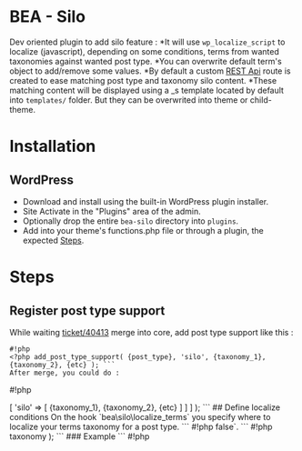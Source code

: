 # BEA - Silo

Dev oriented plugin to add silo feature : 
*It will use `wp_localize_script` to localize (javascript), depending on some conditions, terms from wanted taxonomies against wanted post type.
*You can overwrite default term's object to add/remove some values.
*By default a custom [REST Api](https://bitbucket.org/beapi/bea-silo#markdown-header-rest-api) route is created to ease matching post type and taxonomy silo content.
*These matching content will be displayed using a _s template located by default into `templates/` folder. But they can be overwrited into theme or child-theme.

# Installation

## WordPress

* Download and install using the built-in WordPress plugin installer.
* Site Activate in the "Plugins" area of the admin.
* Optionally drop the entire `bea-silo` directory into `plugins`.
* Add into your theme's functions.php file or through a plugin, the expected [Steps](https://bitbucket.org/beapi/bea-silo#markdown-header-steps).

# Steps

## Register post type support

While waiting [ticket/40413](https://core.trac.wordpress.org/ticket/40413) merge into core, add post type support like this :
```
#!php
<?php add_post_type_support( {post_type}, 'silo', {taxonomy_1}, {taxonomy_2}, {etc} ); ```
After merge, you could do :
```
#!php
<?php register_post_type( {post_type}, [ 'supports' => [ 'silo' => [ {taxonomy_1}, {taxonomy_2}, {etc} ] ] ] ); ```

## Define localize conditions 

On the hook `bea\silo\localize_terms` you specify where to localize your terms taxonomy for a post type.
```
#!php
<?php
/**
 * Check custom conditions to check if to work on current taxonomy against current post type.
 *
 * @author Maxime CULEA
 *
 * @since 1.0.0
 *
 * @param bool $localize_taxonomy Whatever to localize terms against given taxonomy.
 * @param string $taxonomy The taxonomy name as context.
 * @param string $post_type The Post Type name as context.
 */
apply_filters( 'bea\silo\localize_terms', false, $taxonomy, $post_type )
```

### Example

```
#!php
<?php
/**
 * Depending on context, add the thematic silo
 *
 * @author Maxime CULEA
 *
 * @param $hide_or_display
 * @param $taxonomy
 * @param $post_type
 *
 * @return bool
 */
function bea_where_to_localize_thematic( $hide_or_display, $taxonomy, $post_type ) {
    return BEA_TAX_THEMATIC_NAME === $taxonomy && BEA_CPT_POST_NAME === $post_type && is_home() ? true : $hide_or_display;
}
add_filter( 'bea\silo\localize_terms', 'bea_where_to_localize_thematic', 10, 3 );
```

## Customize queried terms for the taxonomy

On the hook `bea\silo\term_query\args` you filter the args in order to retrieve the taxonomy's terms. By default `$args` has only `'hide_empty' => false`.
```
#!php 
<?php
/**
 * Filter the arguments to retrieve given taxonomy's terms.
 *
 * @author Maxime CULEA
 *
 * @since 1.0.0
 *
 * @param array $args Arguments for the WP_Term_Query or the get_terms();
 * @param string $taxonomy The taxonomy name as context.
 */
$args = apply_filters( 'bea\silo\term_query\args', $args, $taxonomy );
```

## Customize returned localized terms

On the hook `bea\silo\term_object` you filter the given array to add or remove some values from the current term for the given taxonomy and post type.
```
#!php
<?php
/**
 * Filter term object to add / delete some attributes.
 *
 * @author Maxime CULEA
 *
 * @since 1.0.0
 *
 * @param array $new_item The formatted term object for response.
 * @param \WP_Term $_term The term object.
 * @param string $taxonomy The taxonomy name as context.
 */
return apply_filters( 'bea\silo\term_object', $new_item, $_term, $_term->taxonomy );
```

### Example

```
#!php
<?php
/**
 * Add the term's color
 *
 * @author Maxime CULEA
 *
 * @param $new_item
 * @param \WP_Term $_term
 * @param $_taxonomy
 *
 * @return mixed
 */
function bea_silo_add_color( $new_item, \WP_Term $_term, $_taxonomy ) {
    if ( 0 == $new_item['level'] ) {
        $new_item['color'] = sprintf( '#%s', get_field( 'color', $_term, true ) );
    }

    return $new_item;
}
add_filter( 'bea\silo\term_object', 'bea_silo_add_color', 10, 3 );
```

# REST Api

// TODO : Finish rest api documentation !

# Changelog ##

## 1.0.0 - 11 Apr 2017
* Refactoring & reformatting.
* Update readme with usage & example.
* Add plugin's .pot.
* Init with boilerplate 2.1.6